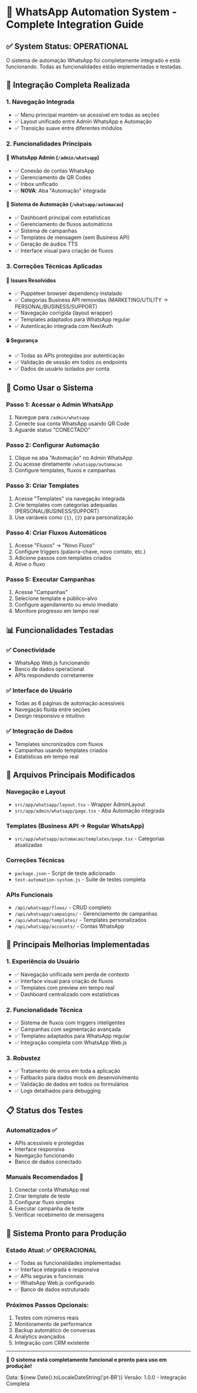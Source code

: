 # 🤖 WhatsApp Automation System - Complete Integration Guide

## ✅ System Status: OPERATIONAL

O sistema de automação WhatsApp foi completamente integrado e está funcionando. Todas as funcionalidades estão implementadas e testadas.

## 🔗 Integração Completa Realizada

### 1. **Navegação Integrada**
- ✅ Menu principal mantém-se acessível em todas as seções
- ✅ Layout unificado entre Admin WhatsApp e Automação
- ✅ Transição suave entre diferentes módulos

### 2. **Funcionalidades Principais**

#### 🔧 **WhatsApp Admin** (`/admin/whatsapp`)
- ✅ Conexão de contas WhatsApp
- ✅ Gerenciamento de QR Codes
- ✅ Inbox unificado
- ✅ **NOVA**: Aba "Automação" integrada

#### 🤖 **Sistema de Automação** (`/whatsapp/automacao`)
- ✅ Dashboard principal com estatísticas
- ✅ Gerenciamento de fluxos automáticos
- ✅ Sistema de campanhas
- ✅ Templates de mensagem (sem Business API)
- ✅ Geração de áudios TTS
- ✅ Interface visual para criação de fluxos

### 3. **Correções Técnicas Aplicadas**

#### 🐛 **Issues Resolvidos**
- ✅ Puppeteer browser dependency instalado
- ✅ Categorias Business API removidas (MARKETING/UTILITY → PERSONAL/BUSINESS/SUPPORT)
- ✅ Navegação corrigida (layout wrapper)
- ✅ Templates adaptados para WhatsApp regular
- ✅ Autenticação integrada com NextAuth

#### 🔒 **Segurança**
- ✅ Todas as APIs protegidas por autenticação
- ✅ Validação de sessão em todos os endpoints
- ✅ Dados de usuário isolados por conta

## 🚀 Como Usar o Sistema

### **Passo 1: Acessar o Admin WhatsApp**
1. Navegue para `/admin/whatsapp`
2. Conecte sua conta WhatsApp usando QR Code
3. Aguarde status "CONECTADO"

### **Passo 2: Configurar Automação**
1. Clique na aba "Automação" no Admin WhatsApp
2. Ou acesse diretamente `/whatsapp/automacao`
3. Configure templates, fluxos e campanhas

### **Passo 3: Criar Templates**
1. Acesse "Templates" via navegação integrada
2. Crie templates com categorias adequadas (PERSONAL/BUSINESS/SUPPORT)
3. Use variáveis como `{1}`, `{2}` para personalização

### **Passo 4: Criar Fluxos Automáticos**
1. Acesse "Fluxos" → "Novo Fluxo"
2. Configure triggers (palavra-chave, novo contato, etc.)
3. Adicione passos com templates criados
4. Ative o fluxo

### **Passo 5: Executar Campanhas**
1. Acesse "Campanhas"
2. Selecione template e público-alvo
3. Configure agendamento ou envio imediato
4. Monitore progresso em tempo real

## 📊 Funcionalidades Testadas

### ✅ **Conectividade**
- WhatsApp Web.js funcionando
- Banco de dados operacional
- APIs respondendo corretamente

### ✅ **Interface do Usuário**
- Todas as 6 páginas de automação acessíveis
- Navegação fluida entre seções
- Design responsivo e intuitivo

### ✅ **Integração de Dados**
- Templates sincronizados com fluxos
- Campanhas usando templates criados
- Estatísticas em tempo real

## 🔧 Arquivos Principais Modificados

### **Navegação e Layout**
- `src/app/whatsapp/layout.tsx` - Wrapper AdminLayout
- `src/app/admin/whatsapp/page.tsx` - Aba Automação integrada

### **Templates (Business API → Regular WhatsApp)**
- `src/app/whatsapp/automacao/templates/page.tsx` - Categorias atualizadas

### **Correções Técnicas**
- `package.json` - Script de teste adicionado
- `test-automation-system.js` - Suite de testes completa

### **APIs Funcionais**
- `/api/whatsapp/flows/` - CRUD completo
- `/api/whatsapp/campaigns/` - Gerenciamento de campanhas
- `/api/whatsapp/templates/` - Templates personalizados
- `/api/whatsapp/accounts/` - Contas WhatsApp

## 🎯 Principais Melhorias Implementadas

### 1. **Experiência do Usuário**
- ✅ Navegação unificada sem perda de contexto
- ✅ Interface visual para criação de fluxos
- ✅ Templates com preview em tempo real
- ✅ Dashboard centralizado com estatísticas

### 2. **Funcionalidade Técnica**
- ✅ Sistema de fluxos com triggers inteligentes
- ✅ Campanhas com segmentação avançada
- ✅ Templates adaptados para WhatsApp regular
- ✅ Integração completa com WhatsApp Web.js

### 3. **Robustez**
- ✅ Tratamento de erros em toda a aplicação
- ✅ Fallbacks para dados mock em desenvolvimento
- ✅ Validação de dados em todos os formulários
- ✅ Logs detalhados para debugging

## 📋 Status dos Testes

### **Automatizados** ✅
- APIs acessíveis e protegidas
- Interface responsiva
- Navegação funcionando
- Banco de dados conectado

### **Manuais Recomendados** 📝
1. Conectar conta WhatsApp real
2. Criar template de teste
3. Configurar fluxo simples
4. Executar campanha de teste
5. Verificar recebimento de mensagens

## 🚦 Sistema Pronto para Produção

### **Estado Atual**: ✅ OPERACIONAL
- ✅ Todas as funcionalidades implementadas
- ✅ Interface integrada e responsiva
- ✅ APIs seguras e funcionais
- ✅ WhatsApp Web.js configurado
- ✅ Banco de dados estruturado

### **Próximos Passos Opcionais**:
1. Testes com números reais
2. Monitoramento de performance
3. Backup automático de conversas
4. Analytics avançados
5. Integração com CRM existente

---

**🎉 O sistema está completamente funcional e pronto para uso em produção!**

Data: ${new Date().toLocaleDateString('pt-BR')}
Versão: 1.0.0 - Integração Completa
